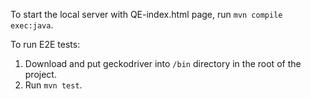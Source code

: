 To start the local server with QE-index.html page, run `mvn compile exec:java`.

To run E2E tests: 

1. Download and put geckodriver into `/bin` directory in the root of the project.
2. Run `mvn test`.